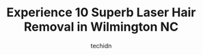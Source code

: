---
layout: ampstory
image: https://i0.wp.com/www.depkes.org/wp-content/uploads/2023/06/laser-hair-removal-0-in-wilmington-nc-1685870954.jpeg?resize=640,853
author: techidn
featured: false
description: Discover the impressive array of Laser Hair Removal options in Wilmington NC, where you can find 10 of the largest Laser Hair Removal establishments in the area. From renowned classics to hi
title: Experience 10 Superb Laser Hair Removal in Wilmington NC
cover:
   title: Experience 10 Superb Laser Hair Removal in Wilmington NC
   subtitle: Rickpate
   background: https://www.depkes.org/wp-content/uploads/2023/06/laser-hair-removal-0-in-wilmington-nc-1685870954.jpeg

pages: 
 - layout: thirds
   top: <h1>#1 Brazilian Wax by Andreia</h1>
   bottom: "<p>Jennifer Garcia is the absolute best! Almost two years ago now I booked my first waxing appointment with her based off of reviews, and I have been returning monthly to se</p>"
   background: https://www.depkes.org/wp-content/uploads/2023/06/laser-hair-removal-1-in-wilmington-nc-1685870955.png
   backgroundblur: true
 - layout: thirds
   top: <h1>#2 Wilmington Dermatology Center</h1>
   bottom: "<p>I want to share my deepest thanks for Megan and Faith. I had an appointment today at 3 pm with Megan and having to make an hour drive just to be at this office, these two</p>"
   background: https://www.depkes.org/wp-content/uploads/2023/06/laser-hair-removal-2-in-wilmington-nc-1685870956.jpeg
   cta:
      link: https://www.depkes.org/blog/experience-10-superb-laser-hair-removal-in-wilmington-nc/
      text: Experience 10 Superb Laser Hair Removal in Wilmington NC
 - layout: thirds
   top: <h1>#3 Head To Toe Med Spa</h1>
   bottom: "<p>5815 Oleander Dr Suite 110, Wilmington, NC 28403, United States</p>"
   background: https://www.depkes.org/wp-content/uploads/2023/06/laser-hair-removal-3-in-wilmington-nc-1685870957.jpeg
   cta:
      link: https://www.depkes.org/blog/experience-10-superb-laser-hair-removal-in-wilmington-nc/
      text: Experience 10 Superb Laser Hair Removal in Wilmington NC
 - layout: thirds
   top: <h1>#4 Waxing The City</h1>
   bottom: "<p>1407 Barclay Pointe Blvd, Wilmington, NC 28412, United States</p>"
   background: https://images.unsplash.com/photo-1541356665065-22676f35dd40?ixlib=rb-4.0.3&ixid=MnwxMjA3fDB8MHxwaG90by1wYWdlfHx8fGVufDB8fHx8&auto=format&fit=crop&w=640&h=853&q=80
   cta:
      link: https://www.depkes.org/blog/experience-10-superb-laser-hair-removal-in-wilmington-nc/
      text: Experience 10 Superb Laser Hair Removal in Wilmington NC
 - layout: thirds
   top: <h1>#5 Harbour Salon and Spa Wilmington</h1>
   bottom: "<p>1904 Eastwood Rd #101, Wilmington, NC 28403, United States</p>"
   background: https://images.unsplash.com/photo-1564951434112-64d74cc2a2d7?ixlib=rb-4.0.3&ixid=MnwxMjA3fDB8MHxwaG90by1wYWdlfHx8fGVufDB8fHx8&auto=format&fit=crop&w=640&h=853&q=80
   cta:
      link: https://www.depkes.org/blog/experience-10-superb-laser-hair-removal-in-wilmington-nc/
      text: Experience 10 Superb Laser Hair Removal in Wilmington NC
 - layout: thirds
   top: <h1>#6 L.A. Bikini</h1>
   bottom: "<p>343-5 College Rd Suite 0029A, Wilmington, NC 28403, United States</p>"
   background: https://images.unsplash.com/photo-1567360425618-1594206637d2?ixlib=rb-4.0.3&ixid=MnwxMjA3fDB8MHxwaG90by1wYWdlfHx8fGVufDB8fHx8&auto=format&fit=crop&w=640&h=853&q=80
   cta:
      link: https://www.depkes.org/blog/experience-10-superb-laser-hair-removal-in-wilmington-nc/
      text: Experience 10 Superb Laser Hair Removal in Wilmington NC
 - layout: thirds
   top: <h1>#7 United Medical and Aesthetics</h1>
   bottom: "<p>1908 Eastwood Rd STE 218, Wilmington, NC 28403, United States</p>"
   background: https://images.unsplash.com/photo-1533998839656-76f5e4b2bccb?ixlib=rb-4.0.3&ixid=MnwxMjA3fDB8MHxwaG90by1wYWdlfHx8fGVufDB8fHx8&auto=format&fit=crop&w=640&h=853&q=80
   cta:
      link: https://www.depkes.org/blog/experience-10-superb-laser-hair-removal-in-wilmington-nc/
      text: Experience 10 Superb Laser Hair Removal in Wilmington NC
 - layout: thirds
   middle: Continue reading...
   background: https://images.unsplash.com/photo-1574169208507-84376144848b?ixlib=rb-4.0.3&ixid=MnwxMjA3fDB8MHxwaG90by1wYWdlfHx8fGVufDB8fHx8&auto=format&fit=crop&w=640&h=853&q=80
   cta:
      link: https://www.depkes.org/blog/experience-10-superb-laser-hair-removal-in-wilmington-nc/
      text: Experience 10 Superb Laser Hair Removal in Wilmington NC
      
---